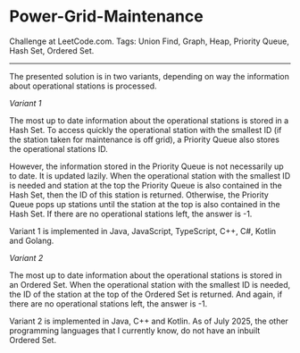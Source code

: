 # Power-Grid-Maintenance
Challenge at LeetCode.com. Tags: Union Find, Graph, Heap, Priority Queue, Hash Set, Ordered Set.

---------------------------------------------------------------------------------------------------------------------------------------------------------------

The presented solution is in two variants, depending on way the information about operational stations is processed.

*Variant 1*

The most up to date information about the operational stations is stored in a Hash Set. To access quickly the operational station with the smallest ID (if the station taken for maintenance is off grid), a Priority Queue also stores the operational stations ID. 

However, the information stored in the Priority Queue is not necessarily up to date. It is updated lazily. When the operational station with the smallest ID is needed and station at the top the Priority Queue is also contained in the Hash Set, then the ID of this station is returned. Otherwise, the Priority Queue pops up stations until the station at the top is also contained in the Hash Set. If there are no operational stations left, the answer is -1.

Variant 1 is implemented in Java, JavaScript, TypeScript, C++, C#, Kotlin and Golang.

*Variant 2*

The most up to date information about the operational stations is stored in an Ordered Set. When the operational station with the smallest ID is needed, the ID of the station at the top of the Ordered Set is returned. And again, if there are no operational stations left, the answer is -1.

Variant 2 is implemented in Java, C++ and Kotlin. As of July 2025, the other programming languages that I currently know, do not have an inbuilt Ordered Set.
